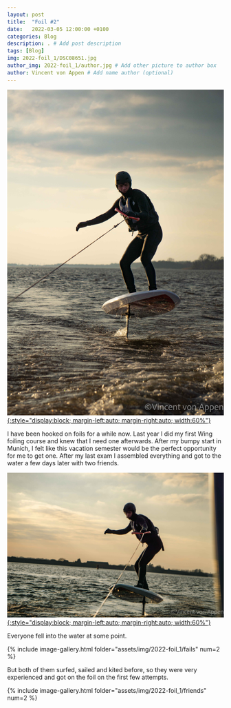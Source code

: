 ```yaml
---
layout: post
title:  "Foil #2"
date:   2022-03-05 12:00:00 +0100
categories: Blog
description: . # Add post description 
tags: [Blog]
img: 2022-foil_1/DSC08651.jpg
author_img: 2022-foil_1/author.jpg # Add other picture to author box
author: Vincent von Appen # Add name author (optional)
---
```


[![Foiling 1](/assets/img/2022-foil_1/DSC08659.jpg){:style="display:block; margin-left:auto; margin-right:auto; width:60%"}](/assets/img/2022-foil_1/DSC08659.jpg)

I have been hooked on foils for a while now. Last year I did my first Wing foiling course and knew that I need one afterwards. After my bumpy start in Munich, I felt like this vacation semester would be the perfect opportunity for me to get one. After my last exam I assembled everything and got to the water a few days later with two friends. 

[![Foiling 2](/assets/img/2022-foil_1/DSC08649.jpg){:style="display:block; margin-left:auto; margin-right:auto; width:60%"}](/assets/img/2022-foil_1/DSC08649.jpg)

Everyone fell into the water at some point.

{% include image-gallery.html folder="assets/img/2022-foil_1/fails" num=2 %}

But both of them surfed, sailed and kited before, so they were very experienced and got on the foil on the first few attempts. 

{% include image-gallery.html folder="assets/img/2022-foil_1/friends" num=2 %}


